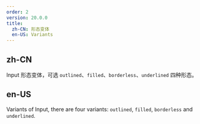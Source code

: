 ```yaml
---
order: 2
version: 20.0.0
title:
  zh-CN: 形态变体
  en-US: Variants
---
```


## zh-CN

Input 形态变体，可选 `outlined`、`filled`、`borderless`、`underlined` 四种形态。

## en-US

Variants of Input, there are four variants: `outlined`, `filled`, `borderless` and `underlined`.
